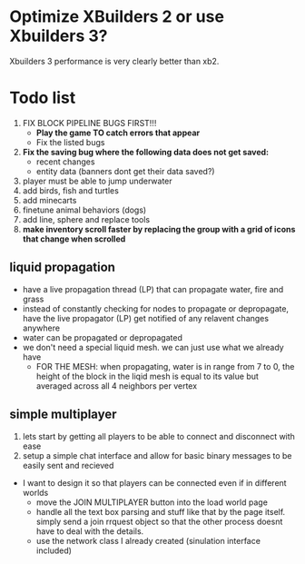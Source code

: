 # Optimize XBuilders 2 or use Xbuilders 3?
Xbuilders 3 performance is very clearly better than xb2.

# Todo list
1. FIX BLOCK PIPELINE BUGS FIRST!!!
   * **Play the game TO catch errors that appear**
   * Fix the listed bugs
5. **Fix the saving bug where the following data does not get saved:**
   - recent changes
   - entity data (banners dont get their data saved?)
6. player must be able to jump underwater
7. add birds, fish and turtles
8. add minecarts
9. finetune animal behaviors (dogs)
10. add line, sphere and replace tools
11. **make inventory scroll faster by replacing the group with a grid of icons that change when scrolled**


## liquid propagation
* have a live propagation thread (LP) that can propagate water, fire and grass
* instead of constantly checking for nodes to propagate or depropagate, have the live propagator (LP) get notified of any relavent changes anywhere
* water can be propagated or depropagated
* we don't need a special liquid mesh. we can just use what we already have
   * FOR THE MESH: when propagating, water is in range from 7 to 0, the height of the block in the liqid mesh is equal to its value but averaged across all 4 neighbors per vertex

## simple multiplayer
1. lets start by getting all players to be able to connect and disconnect with ease
2. setup a simple chat interface and allow for basic binary messages to be easily sent and recieved

* I want to design it so that players can be connected even if in different worlds
   * move the JOIN MULTIPLAYER button into the load world page
   * handle all the text box parsing and stuff like that by the page itself. simply send a join rrquest object so that the other process doesnt have to deal with the details.
   * use the network class I already created (sinulation interface included)
